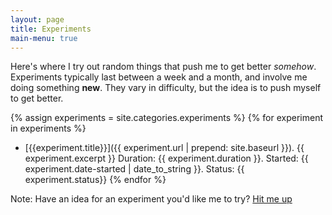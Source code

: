 ```yaml
---
layout: page
title: Experiments
main-menu: true
---
```

Here's where I try out random things that push me to get better *somehow*. Experiments typically last between a week and a month, and involve me doing something **new**. They vary in difficulty, but the idea is to push myself to get better.

{% assign experiments = site.categories.experiments %}
{% for experiment in experiments %}
  - [{{experiment.title}}]({{ experiment.url | prepend: site.baseurl }}). {{ experiment.excerpt }} Duration: {{ experiment.duration }}. Started: {{ experiment.date-started | date_to_string }}. Status: {{ experiment.status}}
{% endfor %}

Note: Have an idea for an experiment you'd like me to try? [Hit me up](mailto:hi@yaz.in)
